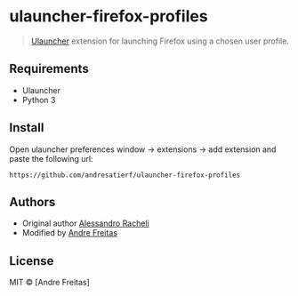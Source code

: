 # ulauncher-firefox-profiles

> [Ulauncher](https://ulauncher.io) extension for launching Firefox using a chosen user profile.

## Requirements

- Ulauncher
- Python 3

## Install

Open ulauncher preferences window -> extensions -> add extension and paste the following url:

```
https://github.com/andresatierf/ulauncher-firefox-profiles
```

## Authors

- Original author [Alessandro Racheli](https://github.com/floydjohn)
- Modified by [Andre Freitas](https://github.com/andresatierf)

## License

MIT &copy; [Andre Freitas]
